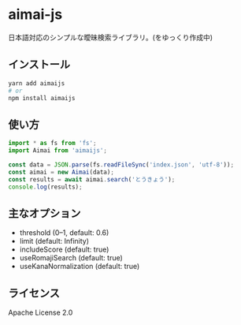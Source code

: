 # aimai-js

日本語対応のシンプルな曖昧検索ライブラリ。(をゆっくり作成中)

## インストール

```bash
yarn add aimaijs
# or
npm install aimaijs
```

## 使い方

```ts
import * as fs from 'fs';
import Aimai from 'aimaijs';

const data = JSON.parse(fs.readFileSync('index.json', 'utf-8'));
const aimai = new Aimai(data);
const results = await aimai.search('とうきょう');
console.log(results);
```

## 主なオプション

- threshold (0–1, default: 0.6)
- limit (default: Infinity)
- includeScore (default: true)
- useRomajiSearch (default: true)
- useKanaNormalization (default: true)

## ライセンス

Apache License 2.0
